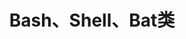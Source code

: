 ---
layout: posts_by_category
categories: bash
title: Bash、Shell、Bat类
permalink: /category/script.html
---
